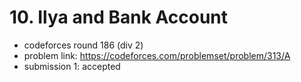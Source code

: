 # 10. Ilya and Bank Account

* codeforces round 186 (div 2)
* problem link: https://codeforces.com/problemset/problem/313/A
* submission 1: accepted